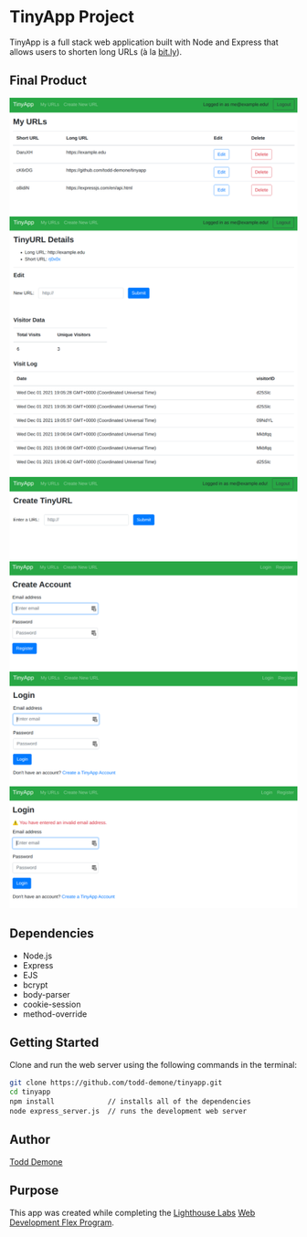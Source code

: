 # TinyApp Project

TinyApp is a full stack web application built with Node and Express that allows users to shorten long URLs (à la [bit.ly](https://bitly.com)).

## Final Product

!["Screenshot of URLs page"](https://github.com/todd-demone/tinyapp/blob/main/docs/urls.png?raw=true)
!["Screenshot of edit URL page"](https://github.com/todd-demone/tinyapp/blob/main/docs/urls_show_stretch.png?raw=true)
!["Screenshot of create new URL page"](https://github.com/todd-demone/tinyapp/blob/main/docs/urls_new.png?raw=true)
!["Screenshot of register page"](https://github.com/todd-demone/tinyapp/blob/main/docs/register.png?raw=true)
!["Screenshot of login page"](https://github.com/todd-demone/tinyapp/blob/main/docs/login.png?raw=true)
!["Screenshot of error on login page"](https://github.com/todd-demone/tinyapp/blob/main/docs/login-error.png?raw=true)

## Dependencies

- Node.js
- Express
- EJS
- bcrypt
- body-parser
- cookie-session
- method-override


## Getting Started

Clone and run the web server using the following commands in the terminal:
```bash
git clone https://github.com/todd-demone/tinyapp.git
cd tinyapp
npm install             // installs all of the dependencies
node express_server.js  // runs the development web server
```

## Author
[Todd Demone](https://github.com/todd-demone)

## Purpose
This app was created while completing the [Lighthouse Labs](https://github.com/lighthouse-labs) [Web Development Flex Program](https://www.lighthouselabs.ca/en/web-development-flex-program).

